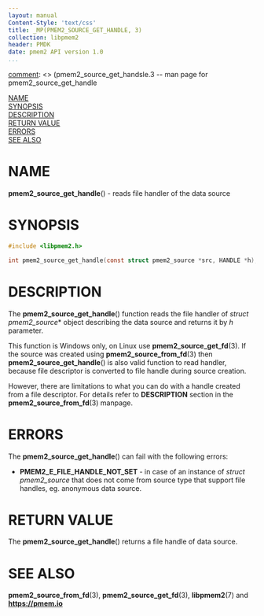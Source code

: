 ```yaml
---
layout: manual
Content-Style: 'text/css'
title: _MP(PMEM2_SOURCE_GET_HANDLE, 3)
collection: libpmem2
header: PMDK
date: pmem2 API version 1.0
...
```


[comment]: <> (SPDX-License-Identifier: BSD-3-Clause)
[comment]: <> (Copyright 2020, Intel Corporation)

[comment]: <> (pmem2_source_get_handsle.3 -- man page for pmem2_source_get_handle

[NAME](#name)<br />
[SYNOPSIS](#synopsis)<br />
[DESCRIPTION](#description)<br />
[RETURN VALUE](#return-value)<br />
[ERRORS](#errors)<br />
[SEE ALSO](#see-also)<br />

# NAME #

**pmem2_source_get_handle**() - reads file handler of the data source

# SYNOPSIS #

```c
#include <libpmem2.h>

int pmem2_source_get_handle(const struct pmem2_source *src, HANDLE *h);
```

# DESCRIPTION #

The **pmem2_source_get_handle**() function reads the file handler of
*struct pmem2_source** object describing the data source and returns
it by *h* parameter.

This function is Windows only, on Linux use **pmem2_source_get_fd**(3).
If the source was created using **pmem2_source_from_fd**(3) then
**pmem2_source_get_handle**() is also valid function to read handler, because
file descriptor is converted to file handle during source creation.

However, there are limitations to what you can do with a handle created from a file descriptor.
For details refer to **DESCRIPTION** section in the **pmem2_source_from_fd**(3) manpage.

# ERRORS #

The **pmem2_source_get_handle**() can fail with the following errors:

* **PMEM2_E_FILE_HANDLE_NOT_SET** - in case of an instance of
*struct pmem2_source* that does not come from source type that
support file handles, eg. anonymous data source.

# RETURN VALUE #

The **pmem2_source_get_handle**() returns a file handle of data source.

# SEE ALSO #

**pmem2_source_from_fd**(3), **pmem2_source_get_fd**(3), **libpmem2**(7) and **<https://pmem.io>**

